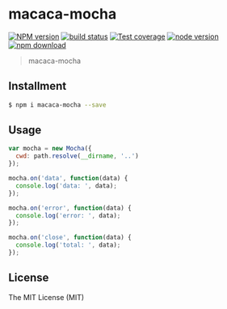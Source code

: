 macaca-mocha
====

[![NPM version][npm-image]][npm-url]
[![build status][travis-image]][travis-url]
[![Test coverage][coveralls-image]][coveralls-url]
[![node version][node-image]][node-url]
[![npm download][download-image]][download-url]

[npm-image]: https://img.shields.io/npm/v/macaca-mocha.svg?style=flat-square
[npm-url]: https://npmjs.org/package/macaca-mocha
[travis-image]: https://img.shields.io/travis/macacajs/macaca-mocha.svg?style=flat-square
[travis-url]: https://travis-ci.org/xumacacajsdafeng/macaca-mocha
[coveralls-image]: https://img.shields.io/coveralls/macacajs/macaca-mocha.svg?style=flat-square
[coveralls-url]: https://coveralls.io/r/macacajs/macaca-mocha?branch=master
[node-image]: https://img.shields.io/badge/node.js-%3E=_0.10-green.svg?style=flat-square
[node-url]: http://nodejs.org/download/
[download-image]: https://img.shields.io/npm/dm/macaca-mocha.svg?style=flat-square
[download-url]: https://npmjs.org/package/macaca-mocha

> macaca-mocha

## Installment

```bash
$ npm i macaca-mocha --save
```

## Usage

```javascript
var mocha = new Mocha({
  cwd: path.resolve(__dirname, '..')
});

mocha.on('data', function(data) {
  console.log('data: ', data);
});

mocha.on('error', function(data) {
  console.log('error: ', data);
});

mocha.on('close', function(data) {
  console.log('total: ', data);
});
```

## License

The MIT License (MIT)
